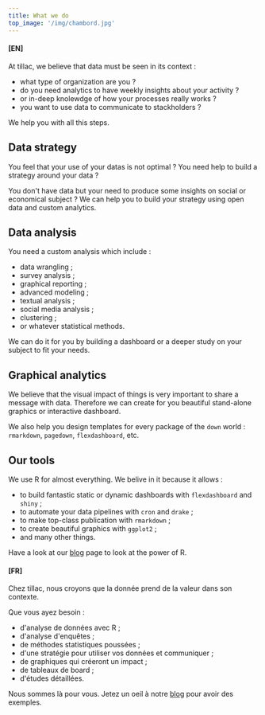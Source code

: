 ```yaml
---
title: What we do
top_image: '/img/chambord.jpg'
---
```


#### [EN]

At tillac, we believe that data must be seen in its context :

+ what type of organization are you ?
+ do you need analytics to have weekly insights about your activity ?
+ or in-deep knolewdge of how your processes really works ?
+ you want to use data to communicate to stackholders ?

We help you with all this steps.

## Data strategy

You feel that your use of your datas is not optimal ? You need help to build a strategy around your data ?

You don't have data but your need to produce some insights on social or economical subject ? We can help you to build your strategy using open data and custom analytics.

## Data analysis

You need a custom analysis which include :

+ data wrangling ;
+ survey analysis ;
+ graphical reporting ;
+ advanced modeling ;
+ textual analysis ;
+ social media analysis ;
+ clustering ;
+ or whatever statistical methods.

We can do it for you by building a dashboard or a deeper study on your subject to fit your needs.

## Graphical analytics

We believe that the visual impact of things is very important to share a message with data. Therefore we can create for you beautiful stand-alone graphics or interactive dashboard.

We also help you design templates for every package of the `down` world : `rmarkdown`, `pagedown`, `flexdashboard`, etc.

## Our tools

We use R for almost everything. We belive in it because it allows :

+ to build fantastic static or dynamic dashboards with `flexdashboard` and `shiny` ;
+ to automate your data pipelines  with `cron` and `drake` ;
+ to make top-class publication with `rmarkdown` ;
+ to create beautiful graphics with `ggplot2` ;
+ and many other things.

Have a look at our [blog](/post) page to look at the power of R.

#### [FR]

Chez tillac, nous croyons que la donnée prend de la valeur dans son contexte.

Que vous ayez besoin :

+ d'analyse de données avec R ;
+ d'analyse d'enquêtes ;
+ de méthodes statistiques poussées ;
+ d'une stratégie pour utiliser vos données et communiquer ;
+ de graphiques qui créeront un impact ;
+ de tableaux de board ;
+ d'études détaillées.

Nous sommes là pour vous. Jetez un oeil à notre [blog](/post) pour avoir des exemples.
